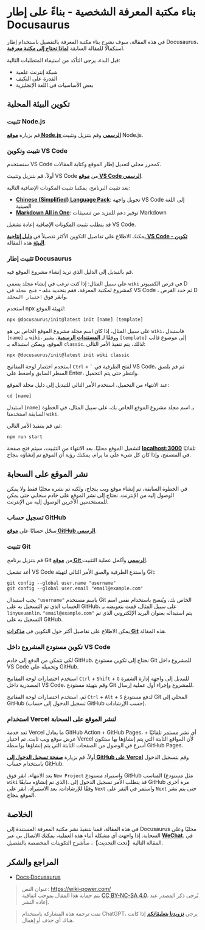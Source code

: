 # بناء مكتبة المعرفة الشخصية - بناءً على إطار Docusaurus

في هذه المقالة، سوف نشرح بناء مكتبة المعرفة بالتفصيل باستخدام إطار Docusaurus، استكمالًا للمقالة السابقة [**لماذا تحتاج إلى مكتبة معرفية**](https://wiki-power.com/ar/%E4%B8%BA%E4%BB%80%E4%B9%88%E4%BD%A0%E9%9C%80%E8%A6%81%E4%B8%80%E4%B8%AA%E7%9F%A5%E8%AF%86%E5%BA%93).

قبل البدء، يرجى التأكد من استيفاء المتطلبات التالية:

- شبكة إنترنت علمية
- القدرة على التكيف
- بعض الأساسيات في اللغة الإنجليزية

## تكوين البيئة المحلية

### تثبيت Node.js

قم بزيارة [**موقع Node.js الرسمي**](https://nodejs.org/zh-cn/) وقم بتنزيل وتثبيت Node.js.

### تثبيت وتكوين VS Code

سنستخدم VS Code كمحرر محلي لتعديل إطار الموقع وكتابة المقالات.

أولاً، قم بتنزيل وتثبيت VS Code من [**موقع VS Code الرسمي**](https://code.visualstudio.com/).

بعد تثبيت البرنامج، يمكننا تثبيت المكونات الإضافية التالية:

- [**Chinese (Simplified) Language Pack**](https://marketplace.visualstudio.com/items?itemName=MS-CEINTL.vscode-language-pack-zh-hans): تحويل واجهة VS Code إلى اللغة الصينية
- [**Markdown All in One**](https://marketplace.visualstudio.com/items?itemName=yzhang.markdown-all-in-one): توفير دعم للمزيد من تنسيقات Markdown

قد يتطلب تثبيت المكونات الإضافية إعادة تشغيل VS Code.

يمكنك الاطلاع على تفاصيل التكوين الأكثر تفصيلاً في [**دليل إنتاجية VS Code - تكوين البيئة**](https://wiki-power.com/ar/VSCode%E7%94%9F%E4%BA%A7%E5%8A%9B%E6%8C%87%E5%8D%97-%E7%8E%AF%E5%A2%83%E9%85%8D%E7%BD%AE) هذه المقالة.

### تثبيت إطار Docusaurus

قم بالتبديل إلى الدليل الذي تريد إنشاء مشروع الموقع فيه.

على سبيل المثال: إذا كنت ترغب في إنشاء مجلد يسمى `wiki` في قرص الكمبيوتر D كمشروع لمكتبة المعرفة، فقم بتحديد `ملف` - `فتح مجلد` في VS Code ، ثم حدد القرص D وانقر فوق `اختيار المجلد`.

استخدم npx لتهيئة الموقع:

```shell
npx @docusaurus/init@latest init [name] [template]
```

على سبيل المثال، إذا كان اسم مجلد مشروع الموقع الخاص بي هو `wiki`، فاستبدل `[name]` بـ `wiki`، ووفقًا لـ [**المستندات الرسمية**](https://v2.docusaurus.io/docs/installation#scaffold-project-website)، يشير `[template]` إلى موضوع قالب الموقع، ويمكن استبداله بـ `classic`. لذلك، يتم تنفيذ الأمر التالي:

```shell
npx @docusaurus/init@latest init wiki classic
```

استخدم اختصار لوحة المفاتيح `Ctrl` + <code>`</code> لفتح الطرفية في VS Code، ثم قم بلصق السطر السابق واضغط على Enter، وانتظر حتى يتم التحميل.

عند الانتهاء من التحميل، استخدم الأمر التالي للتبديل إلى دليل مجلد الموقع:

```shell
cd [name]
```

استبدل `[name]` بـ اسم مجلد مشروع الموقع الخاص بك، على سبيل المثال، في الخطوة السابقة استخدمنا `wiki`.

ثم، قم بتنفيذ الأمر التالي:

```shell
npm run start
```

لتشغيل الموقع محليًا. بعد الانتهاء من التثبيت، سيتم فتح صفحة [**localhost:3000**](localhost:3000) تلقائيًا في المتصفح، وإذا كان كل شيء على ما يرام، يمكنك رؤية أن الموقع تم إنشاؤه بنجاح.

## نشر الموقع على السحابة

في الخطوة السابقة، تم إنشاء موقع ويب بنجاح، ولكنه تم نشره محليًا فقط ولا يمكن الوصول إليه من الإنترنت. نحتاج إلى نشر الموقع على خادم سحابي حتى يمكن للمستخدمين الآخرين الوصول إليه من الإنترنت.

### تسجيل حساب GitHub

سجّل حسابًا على [**موقع GitHub الرسمي**](https://github.com/join).

### تثبيت Git

قم بتنزيل برنامج Git من [**موقع Git الرسمي**](https://git-scm.com/downloads) وأكمل عملية التثبيت.

أعد تشغيل VS Code واستدعِ الطرفية والصق الأمر التالي لتهيئة Git:

```shell
git config --global user.name "username"
git config --global user.email "email@example.com"
```

يجب استبدال `"username"` باسم مستخدم Git الخاص بك، ويُنصح باستخدام نفس اسم الحساب الذي تم التسجيل به على GitHub، على سبيل المثال، قمت بتعويضه بـ `linyuxuanlin`. `"email@example.com"` يتم استبداله بعنوان البريد الإلكتروني الذي تم التسجيل به على GitHub.

يمكن الاطلاع على تفاصيل أكثر حول التكوين في [**مذكرات Git**](https://wiki-power.com/ar/Git%E5%AD%A6%E4%B9%A0%E7%AC%94%E8%AE%B0) هذه المقالة.

### تكوين مستودع المشروع داخل VS Code

لكي نتمكن من الدفع إلى خادم GitHub، نحتاج إلى تكوين مستودع Git للمشروع داخل VS Code وتحميله على GitHub.

استخدم اختصارات لوحة المفاتيح `Ctrl` + `Shift` + `G` للتبديل إلى واجهة إدارة الشفرة المصدرية داخل VS Code، وقم بتهيئة مستودع Git للمشروع وإجراء أول عملية إرسال.

ثم، استخدم اختصارات لوحة المفاتيح `Ctrl` + `Alt` + `S` لدفع مستودع Git المحلي إلى GitHub (تسجيل الدخول إلى حساب GitHub حسب الإرشادات).

### استخدام Vercel لنشر الموقع على السحابة

تعد خدمة Vercel ما يعادل GitHub Action + GitHub Pages، أي نشر مستمر تلقائيًا + عرض موقع ويب ثابت. تم اختيار Vercel لأن المواقع الثابتة التي يتم إنشاؤها بها ستكون أسرع في الوصول من الصفحات الثابتة التي يتم إنشاؤها بواسطة GitHub Pages.

أولاً، قم بزيارة [**صفحة تسجيل الدخول إلى GitHub على Vercel**](https://github.com/login?client_id=Iv1.9d7d662ea00b8481&return_to=%2Flogin%2Foauth%2Fauthorize%3Fclient_id%3DIv1.9d7d662ea00b8481%26scope%3Dread%253Auser%252Cuser%253Aemail%26state%3DFdx6thivZ89LeAihPfRiiYf9) وقم بتسجيل الدخول باستخدام حساب GitHub.

بعد الانتهاء، انقر فوق `New Project` واستيراد مستودع GitHub المناسب (مثل مستودع `wiki` الذي تم إنشاؤه سابقًا). قد يتطلب الأمر تسجيل الدخول إلى GitHub مرة أخرى وفقًا للإرشادات. بعد الاستيراد، انقر على `Next` واستمر في النقر على `Next` حتى يتم نشر الموقع بنجاح.

## الخلاصة

في هذه المقالة، قمنا بتنفيذ نشر مكتبة المعرفة المستندة إلى Docusaurus محليًا وعلى السحابة. إذا واجهت أي مشكلة أثناء هذه العملية، يمكنك الاتصال بي عبر [**WeChat**](https://wiki-power.com/ar/WeChat). في المقالة التالية【تحت التحديث】، سأشرح التكوينات المخصصة بالتفصيل.

## المراجع والشكر

- [Docs·Docusaurus](https://v2.docusaurus.io/docs/)

> عنوان النص: <https://wiki-power.com/>  
> يتم حماية هذا المقال بموجب اتفاقية [CC BY-NC-SA 4.0](https://creativecommons.org/licenses/by/4.0/deed.zh)، يُرجى ذكر المصدر عند إعادة النشر.

> تمت ترجمة هذه المشاركة باستخدام ChatGPT، يرجى [**تزويدنا بتعليقاتكم**](https://github.com/linyuxuanlin/Wiki_MkDocs/issues/new) إذا كانت هناك أي حذف أو إهمال.